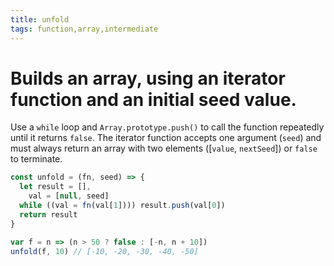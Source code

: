 ```yaml
---
title: unfold
tags: function,array,intermediate
---
```


# Builds an array, using an iterator function and an initial seed value.

Use a `while` loop and `Array.prototype.push()` to call the function repeatedly until it returns `false`.
The iterator function accepts one argument (`seed`) and must always return an array with two elements ([`value`, `nextSeed`]) or `false` to terminate.

```js
const unfold = (fn, seed) => {
  let result = [],
    val = [null, seed]
  while ((val = fn(val[1]))) result.push(val[0])
  return result
}
```

```js
var f = n => (n > 50 ? false : [-n, n + 10])
unfold(f, 10) // [-10, -20, -30, -40, -50]
```
